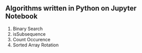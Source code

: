 ## Algorithms written in Python on Jupyter Notebook

1. Binary Search
2. isSubsequence
3. Count Occurence
4. Sorted Array Rotation
